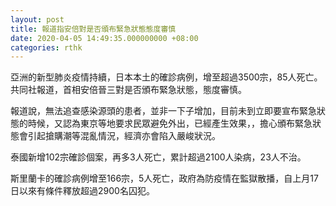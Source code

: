 ```yaml
---
layout: post
title: 報道指安倍對是否頒布緊急狀態態度審慎
date: 2020-04-05 14:49:35.000000000 +08:00
categories: rthk
---
```


亞洲的新型肺炎疫情持續，日本本土的確診病例，增至超過3500宗，85人死亡。共同社報道，首相安倍晉三對是否頒布緊急狀態，態度審慎。

報道說，無法追查感染源頭的患者，並非一下子增加，目前未到立即要宣布緊急狀態的時候，又認為東京等地要求民眾避免外出，已經產生效果，，擔心頒布緊急狀態會引起搶購潮等混亂情況，經濟亦會陷入嚴峻狀況。

泰國新增102宗確診個案，再多3人死亡，累計超過2100人染病，23人不治。

斯里蘭卡的確診病例增至166宗，5人死亡，政府為防疫情在監獄散播，自上月17日以來有條件釋放超過2900名囚犯。
